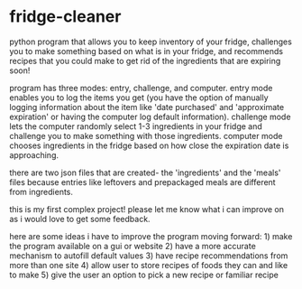 # fridge-cleaner
python program that allows you to keep inventory of your fridge, challenges you to make something based on what is in your fridge, and recommends recipes that you could make to get rid of the ingredients that are expiring soon! 

program has three modes: entry, challenge, and computer. entry mode enables you to log the items you get (you have the option of manually logging information about the item like 'date purchased' and 'approximate expiration' or having the computer log default information). challenge mode lets the computer randomly select 1-3 ingredients in your fridge and challenge you to make something with those ingredients. computer mode chooses ingredients in the fridge based on how close the expiration date is approaching.

there are two json files that are created- the 'ingredients' and the 'meals' files because entries like leftovers and prepackaged meals are different from ingredients. 

this is my first complex project! please let me know what i can improve on as i would love to get some feedback.

here are some ideas i have to improve the program moving forward: 1) make the program available on a gui or website 2) have a more accurate mechanism to autofill default values 3) have recipe recommendations from more than one site 4) allow user to store recipes of foods they can and like to make 5) give the user an option to pick a new recipe or familiar recipe
